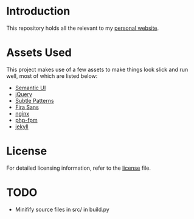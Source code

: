 # Introduction
This repository holds all the relevant to my [personal website](https://colinjstevens.com).

# Assets Used
This project makes use of a few assets to make things look slick and run well, most of which are listed below:
* [Semantic UI](http://semantic-ui.com)
* [jQuery](https://jquery.com/)
* [Subtle Patterns](http://subtlepatterns.com)
* [Fira Sans](https://github.com/mozilla/Fira)
* [nginx](http://nginx.com/)
* [php-fpm](http://php-fpm.org/)
* [jekyll](https://jekyllrb.com/)

# License
For detailed licensing information, refer to the [license](/LICENSE.md) file.

# TODO
* Minifify source files in src/ in build.py
